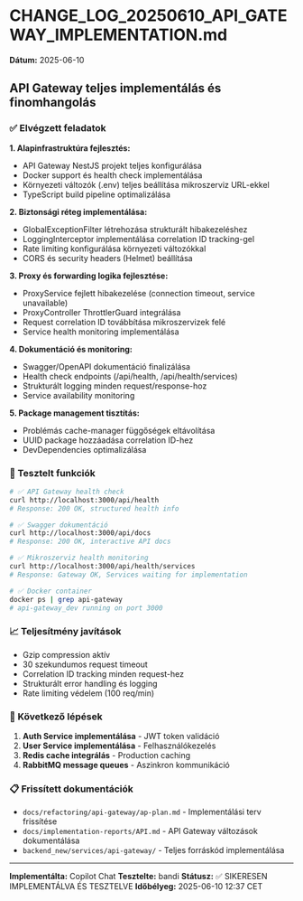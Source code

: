 # CHANGE_LOG_20250610_API_GATEWAY_IMPLEMENTATION.md

**Dátum:** 2025-06-10

## API Gateway teljes implementálás és finomhangolás

### ✅ Elvégzett feladatok

**1. Alapinfrastruktúra fejlesztés:**

- API Gateway NestJS projekt teljes konfigurálása
- Docker support és health check implementálása
- Környezeti változók (.env) teljes beállítása mikroszerviz URL-ekkel
- TypeScript build pipeline optimalizálása

**2. Biztonsági réteg implementálása:**

- GlobalExceptionFilter létrehozása strukturált hibakezeléshez
- LoggingInterceptor implementálása correlation ID tracking-gel
- Rate limiting konfigurálása környezeti változókkal
- CORS és security headers (Helmet) beállítása

**3. Proxy és forwarding logika fejlesztése:**

- ProxyService fejlett hibakezelése (connection timeout, service unavailable)
- ProxyController ThrottlerGuard integrálása
- Request correlation ID továbbítása mikroszervizek felé
- Service health monitoring implementálása

**4. Dokumentáció és monitoring:**

- Swagger/OpenAPI dokumentáció finalizálása
- Health check endpoints (/api/health, /api/health/services)
- Strukturált logging minden request/response-hoz
- Service availability monitoring

**5. Package management tisztítás:**

- Problémás cache-manager függőségek eltávolítása
- UUID package hozzáadása correlation ID-hez
- DevDependencies optimalizálása

### 🧪 Tesztelt funkciók

```bash
# ✅ API Gateway health check
curl http://localhost:3000/api/health
# Response: 200 OK, structured health info

# ✅ Swagger dokumentáció
curl http://localhost:3000/api/docs
# Response: 200 OK, interactive API docs

# ✅ Mikroszerviz health monitoring
curl http://localhost:3000/api/health/services
# Response: Gateway OK, Services waiting for implementation

# ✅ Docker container
docker ps | grep api-gateway
# api-gateway_dev running on port 3000
```

### 📈 Teljesítmény javítások

- Gzip compression aktív
- 30 szekundumos request timeout
- Correlation ID tracking minden request-hez
- Strukturált error handling és logging
- Rate limiting védelem (100 req/min)

### 🔄 Következő lépések

1. **Auth Service implementálása** - JWT token validáció
2. **User Service implementálása** - Felhasználókezelés
3. **Redis cache integrálás** - Production caching
4. **RabbitMQ message queues** - Aszinkron kommunikáció

### 📋 Frissített dokumentációk

- `docs/refactoring/api-gateway/ap-plan.md` - Implementálási terv frissítése
- `docs/implementation-reports/API.md` - API Gateway változások dokumentálása
- `backend_new/services/api-gateway/` - Teljes forráskód implementálása

---

**Implementálta:** Copilot Chat
**Tesztelte:** bandi
**Státusz:** ✅ SIKERESEN IMPLEMENTÁLVA ÉS TESZTELVE
**Időbélyeg:** 2025-06-10 12:37 CET
